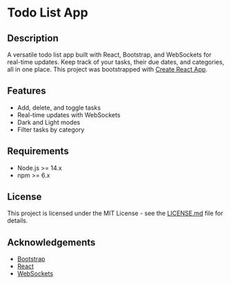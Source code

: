 # Todo List App

## Description

A versatile todo list app built with React, Bootstrap, and WebSockets for real-time updates. Keep track of your tasks, their due dates, and categories, all in one place. This project was bootstrapped with [Create React App](https://github.com/facebook/create-react-app).

## Features

- Add, delete, and toggle tasks
- Real-time updates with WebSockets
- Dark and Light modes
- Filter tasks by category

## Requirements

- Node.js >= 14.x
- npm >= 6.x

## License

This project is licensed under the MIT License - see the [LICENSE.md](LICENSE.md) file for details.

## Acknowledgements

- [Bootstrap](https://getbootstrap.com/)
- [React](https://reactjs.org/)
- [WebSockets](https://developer.mozilla.org/en-US/docs/Web/API/WebSockets_API)
